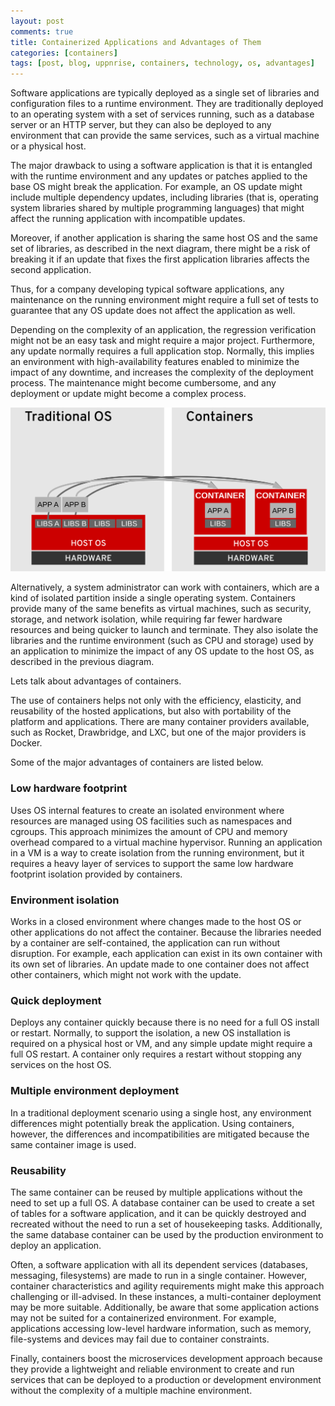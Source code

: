 ```yaml
---
layout: post
comments: true
title: Containerized Applications and Advantages of Them
categories: [containers]
tags: [post, blog, uppnrise, containers, technology, os, advantages]
---
```


Software applications are typically deployed as a single set of libraries and configuration files to a runtime environment. They are traditionally deployed to an operating system with a set of services running, such as a database server or an HTTP server, but they can also be deployed to any environment that can provide the same services, such as a virtual machine or a physical host.

The major drawback to using a software application is that it is entangled with the runtime environment and any updates or patches applied to the base OS might break the application. For example, an OS update might include multiple dependency updates, including libraries (that is, operating system libraries shared by multiple programming languages) that might affect the running application with incompatible updates.

Moreover, if another application is sharing the same host OS and the same set of libraries, as described in the next diagram, there might be a risk of breaking it if an update that fixes the first application libraries affects the second application.

Thus, for a company developing typical software applications, any maintenance on the running environment might require a full set of tests to guarantee that any OS update does not affect the application as well.

Depending on the complexity of an application, the regression verification might not be an easy task and might require a major project. Furthermore, any update normally requires a full application stop. Normally, this implies an environment with high-availability features enabled to minimize the impact of any downtime, and increases the complexity of the deployment process. The maintenance might become cumbersome, and any deployment or update might become a complex process.

![container-vs-os](../assets/media/container_vs_os.svg "Title")

Alternatively, a system administrator can work with containers, which are a kind of isolated partition inside a single operating system. Containers provide many of the same benefits as virtual machines, such as security, storage, and network isolation, while requiring far fewer hardware resources and being quicker to launch and terminate. They also isolate the libraries and the runtime environment (such as CPU and storage) used by an application to minimize the impact of any OS update to the host OS, as described in the previous diagram.

Lets talk about advantages of containers.

The use of containers helps not only with the efficiency, elasticity, and reusability of the hosted applications, but also with portability of the platform and applications. There are many container providers available, such as Rocket, Drawbridge, and LXC, but one of the major providers is Docker.

Some of the major advantages of containers are listed below.

### **Low hardware footprint**
Uses OS internal features to create an isolated environment where resources are managed using OS facilities such as namespaces and cgroups. This approach minimizes the amount of CPU and memory overhead compared to a virtual machine hypervisor. Running an application in a VM is a way to create isolation from the running environment, but it requires a heavy layer of services to support the same low hardware footprint isolation provided by containers.

### **Environment isolation**
Works in a closed environment where changes made to the host OS or other applications do not affect the container. Because the libraries needed by a container are self-contained, the application can run without disruption. For example, each application can exist in its own container with its own set of libraries. An update made to one container does not affect other containers, which might not work with the update.

### **Quick deployment**
Deploys any container quickly because there is no need for a full OS install or restart. Normally, to support the isolation, a new OS installation is required on a physical host or VM, and any simple update might require a full OS restart. A container only requires a restart without stopping any services on the host OS.

### **Multiple environment deployment**
In a traditional deployment scenario using a single host, any environment differences might potentially break the application. Using containers, however, the differences and incompatibilities are mitigated because the same container image is used.

### **Reusability**
The same container can be reused by multiple applications without the need to set up a full OS. A database container can be used to create a set of tables for a software application, and it can be quickly destroyed and recreated without the need to run a set of housekeeping tasks. Additionally, the same database container can be used by the production environment to deploy an application.

Often, a software application with all its dependent services (databases, messaging, filesystems) are made to run in a single container. However, container characteristics and agility requirements might make this approach challenging or ill-advised. In these instances, a multi-container deployment may be more suitable. Additionally, be aware that some application actions may not be suited for a containerized environment. For example, applications accessing low-level hardware information, such as memory, file-systems and devices may fail due to container constraints.

Finally, containers boost the microservices development approach because they provide a lightweight and reliable environment to create and run services that can be deployed to a production or development environment without the complexity of a multiple machine environment.